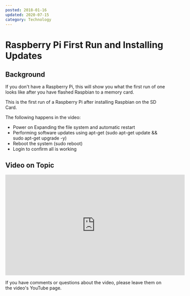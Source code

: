 ```yaml
---
posted: 2018-01-16
updated: 2020-07-15
category: Technology
---
```


# Raspberry Pi First Run and Installing Updates

## Background

If you don't have a Raspberry Pi, this will show you what the first run of one looks like after you have flashed Raspbian to a memory card. 

This is the first run of a Raspberry Pi after installing Raspbian on the SD Card.

The following happens in the video: 
* Power on Expanding the file system and automatic restart 
* Performing software updates using apt-get (sudo apt-get update && sudo apt-get upgrade -y) 
* Reboot the system (sudo reboot) 
* Login to confirm all is working

## Video on Topic 

<iframe width="560" height="315" src="https://www.youtube.com/embed/bvcNkzthaDU" frameborder="0" allow="autoplay; encrypted-media" allowfullscreen></iframe>

If you have comments or questions about the video, please leave them on the video's YouTube page.


